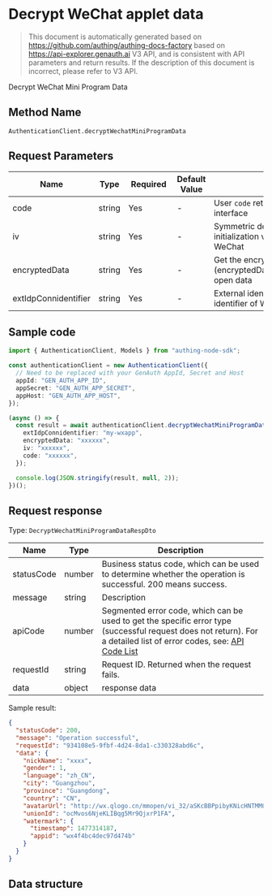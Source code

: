 # Decrypt WeChat applet data

<!--
Warning ⚠️:
Do not modify this document directly,
https://github.com/Authing/authing-docs-factory
Use this project to generate
-->

<LastUpdated />

> This document is automatically generated based on https://github.com/authing/authing-docs-factory based on https://api-explorer.genauth.ai V3 API, and is consistent with API parameters and return results. If the description of this document is incorrect, please refer to V3 API.

Decrypt WeChat Mini Program Data

## Method Name

`AuthenticationClient.decryptWechatMiniProgramData`

## Request Parameters

| Name                 | Type   | <div style="width:80px">Required</div> | Default Value | <div style="width:300px">Description</div>                               | <div style="width:200px"></div>Sample Value</div> |
| -------------------- | ------ | -------------------------------------- | ------------- | ------------------------------------------------------------------------ | ------------------------------------------------- |
| code                 | string | Yes                                    | -             | User `code` returned by `wx.login` interface                             |                                                   |
| iv                   | string | Yes                                    | -             | Symmetric decryption algorithm initialization vector, returned by WeChat |                                                   |
| encryptedData        | string | Yes                                    | -             | Get the encrypted data (encryptedData) returned by WeChat open data      |                                                   |
| extIdpConnidentifier | string | Yes                                    | -             | External identity source connection identifier of WeChat Mini Program    | `my-wxapp`                                        |

## Sample code

```ts
import { AuthenticationClient, Models } from "authing-node-sdk";

const authenticationClient = new AuthenticationClient({
  // Need to be replaced with your GenAuth AppId, Secret and Host
  appId: "GEN_AUTH_APP_ID",
  appSecret: "GEN_AUTH_APP_SECRET",
  appHost: "GEN_AUTH_APP_HOST",
});

(async () => {
  const result = await authenticationClient.decryptWechatMiniProgramData({
    extIdpConnidentifier: "my-wxapp",
    encryptedData: "xxxxxx",
    iv: "xxxxxx",
    code: "xxxxxx",
  });

  console.log(JSON.stringify(result, null, 2));
})();
```

## Request response

Type: `DecryptWechatMiniProgramDataRespDto`

| Name       | Type   | Description                                                                                                                                                                                                                                                                                                                                  |
| ---------- | ------ | -------------------------------------------------------------------------------------------------------------------------------------------------------------------------------------------------------------------------------------------------------------------------------------------------------------------------------------------- |
| statusCode | number | Business status code, which can be used to determine whether the operation is successful. 200 means success.                                                                                                                                                                                                                                 |
| message    | string | Description                                                                                                                                                                                                                                                                                                                                  |
| apiCode    | number | Segmented error code, which can be used to get the specific error type (successful request does not return). For a detailed list of error codes, see: [API Code List](https://api-explorer.genauth.ai/?tag=group/%E5%BC%80%E5%8F%91%E5%87%86%E5%A4%87#tag/%E5%BC%80%E5%8F%91%E5%87%86%E5%A4%87/%E9%94%99%E8%AF%AF%E5%A4%84%E7%90%86/apiCode) |
| requestId  | string | Request ID. Returned when the request fails.                                                                                                                                                                                                                                                                                                 |
| data       | object | response data                                                                                                                                                                                                                                                                                                                                |

Sample result:

```json
{
  "statusCode": 200,
  "message": "Operation successful",
  "requestId": "934108e5-9fbf-4d24-8da1-c330328abd6c",
  "data": {
    "nickName": "xxxx",
    "gender": 1,
    "language": "zh_CN",
    "city": "Guangzhou",
    "province": "Guangdong",
    "country": "CN",
    "avatarUrl": "http://wx.qlogo.cn/mmopen/vi_32/aSKcBBPpibyKNicHNTMM0qJVh8Kjgiak2AHWr8MHM4WgMEm7GFhsf8OYrySdbvAMvTsw3mo8ibKicsnfN5pRjl1p8HQ/0",
    "unionId": "ocMvos6NjeKLIBqg5Mr9QjxrP1FA",
    "watermark": {
      "timestamp": 1477314187,
      "appid": "wx4f4bc4dec97d474b"
    }
  }
}
```

## Data structure
